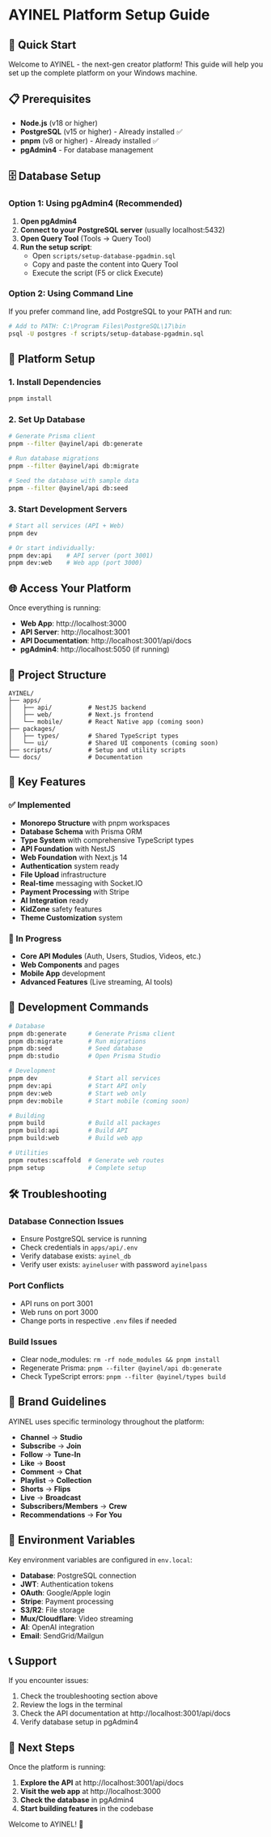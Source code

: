# AYINEL Platform Setup Guide

## 🚀 Quick Start

Welcome to AYINEL - the next-gen creator platform! This guide will help you set up the complete platform on your Windows machine.

## 📋 Prerequisites

- **Node.js** (v18 or higher)
- **PostgreSQL** (v15 or higher) - Already installed ✅
- **pnpm** (v8 or higher) - Already installed ✅
- **pgAdmin4** - For database management

## 🗄️ Database Setup

### Option 1: Using pgAdmin4 (Recommended)

1. **Open pgAdmin4**
2. **Connect to your PostgreSQL server** (usually localhost:5432)
3. **Open Query Tool** (Tools → Query Tool)
4. **Run the setup script**:
   - Open `scripts/setup-database-pgadmin.sql`
   - Copy and paste the content into Query Tool
   - Execute the script (F5 or click Execute)

### Option 2: Using Command Line

If you prefer command line, add PostgreSQL to your PATH and run:

```bash
# Add to PATH: C:\Program Files\PostgreSQL\17\bin
psql -U postgres -f scripts/setup-database-pgadmin.sql
```

## 🔧 Platform Setup

### 1. Install Dependencies

```bash
pnpm install
```

### 2. Set Up Database

```bash
# Generate Prisma client
pnpm --filter @ayinel/api db:generate

# Run database migrations
pnpm --filter @ayinel/api db:migrate

# Seed the database with sample data
pnpm --filter @ayinel/api db:seed
```

### 3. Start Development Servers

```bash
# Start all services (API + Web)
pnpm dev

# Or start individually:
pnpm dev:api    # API server (port 3001)
pnpm dev:web    # Web app (port 3000)
```

## 🌐 Access Your Platform

Once everything is running:

- **Web App**: http://localhost:3000
- **API Server**: http://localhost:3001
- **API Documentation**: http://localhost:3001/api/docs
- **pgAdmin4**: http://localhost:5050 (if running)

## 📁 Project Structure

```
AYINEL/
├── apps/
│   ├── api/          # NestJS backend
│   ├── web/          # Next.js frontend
│   └── mobile/       # React Native app (coming soon)
├── packages/
│   ├── types/        # Shared TypeScript types
│   └── ui/           # Shared UI components (coming soon)
├── scripts/          # Setup and utility scripts
└── docs/             # Documentation
```

## 🎯 Key Features

### ✅ Implemented
- **Monorepo Structure** with pnpm workspaces
- **Database Schema** with Prisma ORM
- **Type System** with comprehensive TypeScript types
- **API Foundation** with NestJS
- **Web Foundation** with Next.js 14
- **Authentication** system ready
- **File Upload** infrastructure
- **Real-time** messaging with Socket.IO
- **Payment Processing** with Stripe
- **AI Integration** ready
- **KidZone** safety features
- **Theme Customization** system

### 🚧 In Progress
- **Core API Modules** (Auth, Users, Studios, Videos, etc.)
- **Web Components** and pages
- **Mobile App** development
- **Advanced Features** (Live streaming, AI tools)

## 🔧 Development Commands

```bash
# Database
pnpm db:generate      # Generate Prisma client
pnpm db:migrate       # Run migrations
pnpm db:seed          # Seed database
pnpm db:studio        # Open Prisma Studio

# Development
pnpm dev              # Start all services
pnpm dev:api          # Start API only
pnpm dev:web          # Start web only
pnpm dev:mobile       # Start mobile (coming soon)

# Building
pnpm build            # Build all packages
pnpm build:api        # Build API
pnpm build:web        # Build web app

# Utilities
pnpm routes:scaffold  # Generate web routes
pnpm setup            # Complete setup
```

## 🛠️ Troubleshooting

### Database Connection Issues
- Ensure PostgreSQL service is running
- Check credentials in `apps/api/.env`
- Verify database exists: `ayinel_db`
- Verify user exists: `ayineluser` with password `ayinelpass`

### Port Conflicts
- API runs on port 3001
- Web runs on port 3000
- Change ports in respective `.env` files if needed

### Build Issues
- Clear node_modules: `rm -rf node_modules && pnpm install`
- Regenerate Prisma: `pnpm --filter @ayinel/api db:generate`
- Check TypeScript errors: `pnpm --filter @ayinel/types build`

## 🎨 Brand Guidelines

AYINEL uses specific terminology throughout the platform:

- **Channel** → **Studio**
- **Subscribe** → **Join**
- **Follow** → **Tune-In**
- **Like** → **Boost**
- **Comment** → **Chat**
- **Playlist** → **Collection**
- **Shorts** → **Flips**
- **Live** → **Broadcast**
- **Subscribers/Members** → **Crew**
- **Recommendations** → **For You**

## 🔐 Environment Variables

Key environment variables are configured in `env.local`:

- **Database**: PostgreSQL connection
- **JWT**: Authentication tokens
- **OAuth**: Google/Apple login
- **Stripe**: Payment processing
- **S3/R2**: File storage
- **Mux/Cloudflare**: Video streaming
- **AI**: OpenAI integration
- **Email**: SendGrid/Mailgun

## 📞 Support

If you encounter issues:

1. Check the troubleshooting section above
2. Review the logs in the terminal
3. Check the API documentation at http://localhost:3001/api/docs
4. Verify database setup in pgAdmin4

## 🎉 Next Steps

Once the platform is running:

1. **Explore the API** at http://localhost:3001/api/docs
2. **Visit the web app** at http://localhost:3000
3. **Check the database** in pgAdmin4
4. **Start building features** in the codebase

Welcome to AYINEL! 🚀
